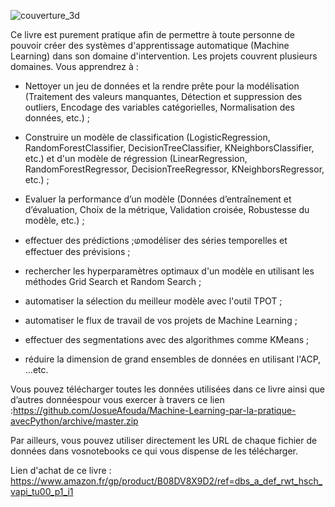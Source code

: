 ![couverture_3d](https://user-images.githubusercontent.com/50743783/221592040-da5f5715-ec85-4fcf-96ba-a93663dc6e2b.png)

Ce livre est purement pratique afin de permettre à toute personne de pouvoir créer des systèmes d'apprentissage automatique (Machine Learning) dans son domaine d'intervention. Les projets couvrent plusieurs domaines. Vous apprendrez à :

* Nettoyer un jeu de données et la rendre prête pour la modélisation (Traitement des valeurs manquantes, Détection et suppression des outliers, Encodage des variables catégorielles, Normalisation des données, etc.) ;

* Construire un modèle de classification (LogisticRegression, RandomForestClassifier, DecisionTreeClassifier, KNeighborsClassifier, etc.) et d'un modèle de régression (LinearRegression, RandomForestRegressor, DecisionTreeRegressor, KNeighborsRegressor, etc.) ;

* Evaluer la performance d’un modèle (Données d’entraînement et d’évaluation, Choix de la métrique, Validation croisée, Robustesse du modèle, etc.) ;

* effectuer des prédictions ;ⱷmodéliser des séries temporelles et effectuer des prévisions ;

* rechercher les hyperparamètres optimaux d'un modèle en utilisant les méthodes Grid Search et Random Search ;

* automatiser la sélection du meilleur modèle avec l'outil TPOT ;

* automatiser le flux de travail de vos projets de Machine Learning ;

* effectuer des segmentations avec des algorithmes comme KMeans ;

* réduire la dimension de grand ensembles de données en utilisant l'ACP, ...etc.

Vous pouvez télécharger toutes les données utilisées dans ce livre ainsi que d’autres donnéespour vous exercer à travers ce lien :https://github.com/JosueAfouda/Machine-Learning-par-la-pratique-avecPython/archive/master.zip

Par ailleurs, vous pouvez utiliser directement les URL de chaque fichier de données dans vosnotebooks ce qui vous dispense de les télécharger.

Lien d'achat de ce livre : https://www.amazon.fr/gp/product/B08DV8X9D2/ref=dbs_a_def_rwt_hsch_vapi_tu00_p1_i1
